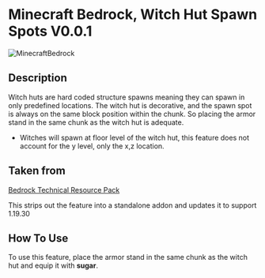 # Minecraft Bedrock, Witch Hut Spawn Spots V0.0.1

![MinecraftBedrock](https://img.shields.io/badge/MinecraftBedrock-1.19.30-orange)

## Description

Witch huts are hard coded structure spawns meaning they can spawn in only predefined locations. The witch hut is decorative, and the spawn spot is always on the same block position within the chunk. So placing the armor stand in the same chunk as the witch hut is adequate.

* Witches will spawn at floor level of the witch hut, this feature does not account for the y level, only the x,z location.

## Taken from

[Bedrock Technical Resource Pack](https://github.com/RavinMaddHatter/Bedrock-Technical-Resource-Pack)

This strips out the feature into a standalone addon and updates it to support 1.19.30

## How To Use

To use this feature, place the armor stand in the same chunk as the witch hut and equip it with **sugar**.